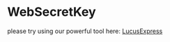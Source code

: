 # WebSecretKey

please try using our powerful tool here: [LucusExpress](https://github.com/karinzaa/LucusExpress)
